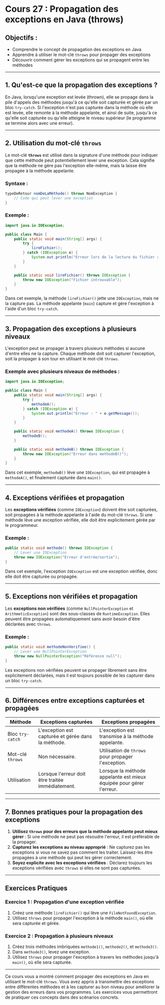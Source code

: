 
# Cours 27 : Propagation des exceptions en Java (throws)

## Objectifs :
- Comprendre le concept de propagation des exceptions en Java
- Apprendre à utiliser le mot-clé `throws` pour propager des exceptions
- Découvrir comment gérer les exceptions qui se propagent entre les méthodes

---

## 1. Qu'est-ce que la propagation des exceptions ?
En Java, lorsqu'une exception est levée (thrown), elle se propage dans la pile d'appels des méthodes jusqu'à ce qu'elle soit capturée et gérée par un bloc `try-catch`. Si l'exception n'est pas capturée dans la méthode où elle est levée, elle remonte à la méthode appelante, et ainsi de suite, jusqu'à ce qu'elle soit capturée ou qu'elle atteigne le niveau supérieur (le programme se termine alors avec une erreur).

---

## 2. Utilisation du mot-clé `throws`
Le mot-clé **`throws`** est utilisé dans la signature d'une méthode pour indiquer que cette méthode peut potentiellement lever une exception. Cela signifie que la méthode ne gère pas l'exception elle-même, mais la laisse être propagée à la méthode appelante.

### Syntaxe :
```java
typeDeRetour nomDeLaMéthode() throws NomException {
    // Code qui peut lever une exception
}
```

### Exemple :
```java
import java.io.IOException;

public class Main {
    public static void main(String[] args) {
        try {
            lireFichier();
        } catch (IOException e) {
            System.out.println("Erreur lors de la lecture du fichier : " + e.getMessage());
        }
    }

    public static void lireFichier() throws IOException {
        throw new IOException("Fichier introuvable");
    }
}
```

Dans cet exemple, la méthode `lireFichier()` jette une `IOException`, mais ne la capture pas. La méthode appelante (`main`) capture et gère l'exception à l'aide d'un bloc `try-catch`.

---

## 3. Propagation des exceptions à plusieurs niveaux
L'exception peut se propager à travers plusieurs méthodes si aucune d'entre elles ne la capture. Chaque méthode doit soit capturer l'exception, soit la propager à son tour en utilisant le mot-clé `throws`.

### Exemple avec plusieurs niveaux de méthodes :
```java
import java.io.IOException;

public class Main {
    public static void main(String[] args) {
        try {
            methodeA();
        } catch (IOException e) {
            System.out.println("Erreur : " + e.getMessage());
        }
    }

    public static void methodeA() throws IOException {
        methodeB();
    }

    public static void methodeB() throws IOException {
        throw new IOException("Erreur dans methodeB()");
    }
}
```

Dans cet exemple, `methodeB()` lève une `IOException`, qui est propagée à `methodeA()`, et finalement capturée dans `main()`.

---

## 4. Exceptions vérifiées et propagation
Les **exceptions vérifiées** (comme `IOException`) doivent être soit capturées, soit propagées à la méthode appelante à l'aide du mot-clé `throws`. Si une méthode lève une exception vérifiée, elle doit être explicitement gérée par le programmeur.

### Exemple :
```java
public static void methode() throws IOException {
    // Lever une IOException
    throw new IOException("Erreur d'entrée/sortie");
}
```

Dans cet exemple, l'exception `IOException` est une exception vérifiée, donc elle doit être capturée ou propagée.

---

## 5. Exceptions non vérifiées et propagation
Les **exceptions non vérifiées** (comme `NullPointerException` et `ArithmeticException`) sont des sous-classes de `RuntimeException`. Elles peuvent être propagées automatiquement sans avoir besoin d'être déclarées avec `throws`.

### Exemple :
```java
public static void methodeNonVerifiee() {
    // Lever une NullPointerException
    throw new NullPointerException("Référence null");
}
```

Les exceptions non vérifiées peuvent se propager librement sans être explicitement déclarées, mais il est toujours possible de les capturer dans un bloc `try-catch`.

---

## 6. Différences entre exceptions capturées et propagées

| **Méthode**         | **Exceptions capturées**                            | **Exceptions propagées**                         |
|---------------------|-----------------------------------------------------|-------------------------------------------------|
| Bloc `try-catch`    | L'exception est capturée et gérée dans la méthode.   | L'exception est transmise à la méthode appelante. |
| Mot-clé `throws`    | Non nécessaire.                                      | Utilisation de `throws` pour propager l'exception. |
| Utilisation         | Lorsque l'erreur doit être traitée immédiatement.   | Lorsque la méthode appelante est mieux équipée pour gérer l'erreur. |

---

## 7. Bonnes pratiques pour la propagation des exceptions

1. **Utilisez `throws` pour des erreurs que la méthode appelante peut mieux gérer** : Si une méthode ne peut pas résoudre l'erreur, il est préférable de la propager.
2. **Capturez les exceptions au niveau approprié** : Ne capturez pas les exceptions si vous ne savez pas comment les traiter. Laissez-les être propagées à une méthode qui peut les gérer correctement.
3. **Soyez explicite avec les exceptions vérifiées** : Déclarez toujours les exceptions vérifiées avec `throws` si elles ne sont pas capturées.

---

## Exercices Pratiques

### Exercice 1 : Propagation d'une exception vérifiée
1. Créez une méthode `lireFichier()` qui lève une `FileNotFoundException`.
2. Utilisez `throws` pour propager l'exception à la méthode `main()`, où elle sera capturée et gérée.

### Exercice 2 : Propagation à plusieurs niveaux
1. Créez trois méthodes imbriquées `methode1()`, `methode2()`, et `methode3()`.
2. Dans `methode3()`, levez une exception.
3. Utilisez `throws` pour propager l'exception à travers les méthodes jusqu'à `main()`, où elle sera capturée.

---

Ce cours vous a montré comment propager des exceptions en Java en utilisant le mot-clé `throws`. Vous avez appris à transmettre des exceptions entre différentes méthodes et à les capturer au bon niveau pour améliorer la gestion des erreurs dans vos programmes. Les exercices vous permettront de pratiquer ces concepts dans des scénarios concrets.
